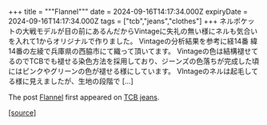 +++
title = """Flannel"""
date = 2024-09-16T14:17:34.000Z
expiryDate = 2024-09-16T14:17:34.000Z
tags = ["tcb","jeans","clothes"]
+++
ネルポケットの大戦モデルが目の前にあるんだからVintageに失礼の無い様にネルも気合いを入れて1からオリジナルで作りました。 Vintageの分析結果を参考に経14番 緯14番の左綾で兵庫県の西脇市にて織って頂いてます。 Vintageの色は結構褪せてるのでTCBでも褪せる染色方法を採用しており、ジーンズの色落ちが完成した頃にはピンクやグリーンの色が褪せる様にしています。 VIntageのネルは起毛してる様に見えましたが、生地の段階で \[…\]

The post [Flannel](http://tcbjeans.com/2024/09/16/49121) first appeared on [TCB jeans](http://tcbjeans.com).

[[source]](http://tcbjeans.com/2024/09/16/49121)
